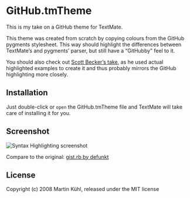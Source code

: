 # GitHub.tmTheme

This is my take on a GitHub theme for TextMate.

This theme was created from scratch by copying colours from the GitHub pygments stylesheet. This way should highlight the differences between TextMate’s and pygments’ parser, but still have a “GitHubby” feel to it.

You should also check out [Scott Becker’s take](http://github.com/sbecker/github_textmate_theme/tree/master), as he used actual highlighted examples to create it and thus probably mirrors the GitHub highlighting more closely.


## Installation

Just double-click or `open` the GitHub.tmTheme file and TextMate will take care of installing it for you.


## Screenshot

![Syntax Highlighting screenshot](https://github.com/pie4dan/github.tmtheme/raw/master/gist-screenshot.png)

Compare to the original: [gist.rb by defunkt](http://github.com/defunkt/gist/tree/master/gist.rb)


## License

Copyright (c) 2008 Martin Kühl, released under the MIT license